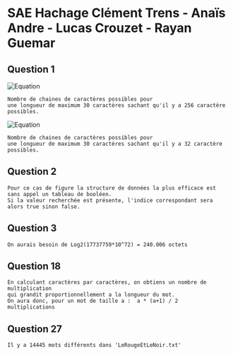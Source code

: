 # SAE Hachage Clément Trens - Anaïs Andre - Lucas Crouzet - Rayan Guemar

## Question 1
![Equation](https://i.imgur.com/bnhFl7x.png)

    Nombre de chaines de caractères possibles pour 
    une longueur de maximum 30 caractères sachant qu'il y a 256 caractère possibles.

![Equation](https://i.imgur.com/XH0Cd1M.png)

    Nombre de chaines de caractères possibles pour 
    une longueur de maximum 30 caractères sachant qu'il y a 32 caractère possibles.
    
## Question 2

    Pour ce cas de figure la structure de données la plus efficace est sans appel un tableau de booléen.
    Si la valeur recherchée est présente, l'indice correspondant sera alors true sinon false.
    
## Question 3
    On aurais besoin de Log2(17737759*10^72) = 240.006 octets


## Question 18

    En calculant caractères par caractères, on obtiens un nombre de multiplication 
    qui grandit proportionnellement a la longueur du mot.
    On aura donc, pour un mot de taille a :  a * (a+1) / 2  multiplications 

## Question 27

    Il y a 14445 mots différents dans 'LeRougeEtLeNoir.txt'

